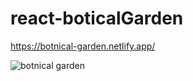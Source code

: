 # react-boticalGarden

https://botnical-garden.netlify.app/

![botnical garden](https://user-images.githubusercontent.com/72511459/235184960-930facfd-ee60-4b23-b834-8e45036d93ed.png)

